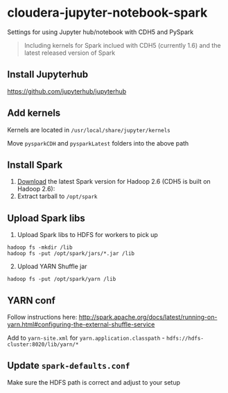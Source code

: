 # cloudera-jupyter-notebook-spark
Settings for using Jupyter hub/notebook with CDH5 and PySpark
> Including kernels for Spark inclued with CDH5 (currently 1.6) and the latest released version of Spark

## Install Jupyterhub

https://github.com/jupyterhub/jupyterhub

## Add kernels

Kernels are located in `/usr/local/share/jupyter/kernels`

Move `pysparkCDH` and `pysparkLatest` folders into the above path

## Install Spark

1. [Download](https://spark.apache.org/downloads.html) the latest Spark version for Hadoop 2.6 (CDH5 is built on Hadoop 2.6): 
2. Extract tarball to `/opt/spark`

## Upload Spark libs

1. Upload Spark libs to HDFS for workers to pick up

```
hadoop fs -mkdir /lib
hadoop fs -put /opt/spark/jars/*.jar /lib
```

2. Upload YARN Shuffle jar

```
hadoop fs -put /opt/spark/yarn /lib
```

## YARN conf

Follow instructions here: http://spark.apache.org/docs/latest/running-on-yarn.html#configuring-the-external-shuffle-service

Add to `yarn-site.xml` for `yarn.application.classpath` - `hdfs://hdfs-cluster:8020/lib/yarn/*`

## Update `spark-defaults.conf`

Make sure the HDFS path is correct and adjust to your setup
